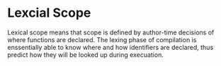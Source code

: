 # Lexcial Scope

Lexical scope means that scope is defined by author-time decisions of where functions are declared. The lexing phase of compilation is enssentially able to know where and how identifiers are declared, thus predict how they will be looked up during execuation.
